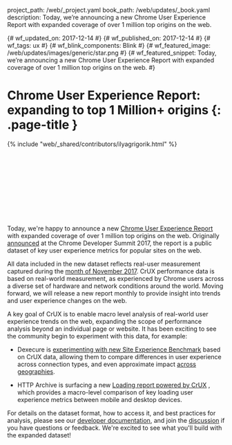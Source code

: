 project_path: /web/_project.yaml book_path: /web/updates/_book.yaml description: Today, we’re announcing a new Chrome User Experience Report with expanded coverage of over 1 million top origins on the web.

{# wf_updated_on: 2017-12-14 #} {# wf_published_on: 2017-12-14 #} {# wf_tags: ux #} {# wf_blink_components: Blink #} {# wf_featured_image: /web/updates/images/generic/star.png #} {# wf_featured_snippet: Today, we’re announcing a new Chrome User Experience Report with expanded coverage of over 1 million top origins on the web. #}

# Chrome User Experience Report: expanding to top 1 Million+ origins {: .page-title }

{% include "web/_shared/contributors/ilyagrigorik.html" %}

<div class="clearfix"></div>

<div class="video-wrapper">
  <iframe class="devsite-embedded-youtube-video" data-video-id="_srJ7eHS3IM?t=11m4s"
          data-autohide="1" data-showinfo="0" frameborder="0" allowfullscreen>
  </iframe>
</div>

Today, we're happy to announce a new [Chrome User Experience Report](/web/tools/chrome-user-experience-report/) with expanded coverage of over 1 million top origins on the web. Originally [announced](https://blog.chromium.org/2017/10/introducing-chrome-user-experience-report.html) at the Chrome Developer Summit 2017, the report is a public dataset of key user experience metrics for popular sites on the web.

All data included in the new dataset reflects real-user measurement captured during the [month of November 2017](https://bigquery.cloud.google.com/table/chrome-ux-report:all.201711). CrUX performance data is based on real-world measurement, as experienced by Chrome users across a diverse set of hardware and network conditions around the world. Moving forward, we will release a new report monthly to provide insight into trends and user experience changes on the web.

A key goal of CrUX is to enable macro level analysis of real-world user experience trends on the web, expanding the scope of performance analysis beyond an individual page or website. It has been exciting to see the community begin to experiment with this data, for example:

+ Dexecure is [experimenting with new Site Experience Benchmark](https://dexecure.com/blog/chrome-user-experience-report-explained-google-bigquery/) based on CrUX data, allowing them to compare differences in user experience across connection types, and even approximate impact [across geographies](https://dexecure.com/blog/impact-3g-vs-4g-connections-user-experience-countries/).

+ HTTP Archive is surfacing a new [Loading report powered by CrUX](https://beta.httparchive.org/reports/chrome-ux-report) , which provides a macro-level comparison of key loading user experience metrics between mobile and desktop devices.

For details on the dataset format, how to access it, and best practices for analysis, please see our [developer documentation](/web/tools/chrome-user-experience-report/), and join the [discussion](https://groups.google.com/a/chromium.org/forum/#!forum/chrome-ux-report) if you have questions or feedback. We're excited to see what you'll build with the expanded dataset!